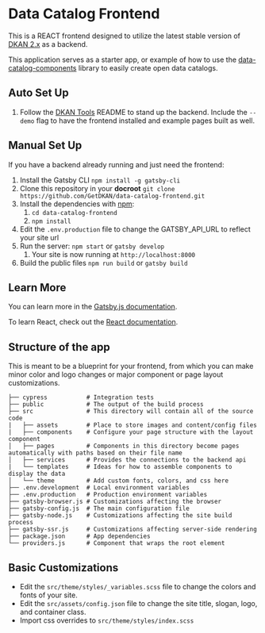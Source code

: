 # Data Catalog Frontend

This is a REACT frontend designed to utilize the latest stable version of [DKAN 2.x](https://github.com/GetDKAN/dkan) as a backend.

This application serves as a starter app, or example of how to use the [data-catalog-components](https://github.com/GetDKAN/data-catalog-components) library to easily create open data catalogs.


## Auto Set Up
1) Follow the [DKAN Tools](https://github.com/GetDKAN/dkan-tools) README to stand up the backend. Include the `--demo` flag to have the frontend installed and example pages built as well.

## Manual Set Up
If you have a backend already running and just need the frontend:

1) Install the Gatsby CLI ``npm install -g gatsby-cli``
1) Clone this repository in your **docroot** ``git clone https://github.com/GetDKAN/data-catalog-frontend.git``
1) Install the dependencies with [npm](https://www.npmjs.com/):
   1) ``cd data-catalog-frontend``
   1) ``npm install``
1) Edit the `.env.production` file to change the GATSBY_API_URL to reflect your site url
1) Run the server: ``npm start`` or ``gatsby develop``
   1) Your site is now running at ``http://localhost:8000``
1) Build the public files ``npm run build`` or ``gatsby build``


## Learn More

You can learn more in the [Gatsby.js documentation](https://www.gatsbyjs.org/docs).

To learn React, check out the [React documentation](https://reactjs.org/).

## Structure of the app

This is meant to be a blueprint for your frontend, from which you can make minor color and logo changes or major component or page layout customizations.

    ├── cypress           # Integration tests
    ├── public            # The output of the build process
    ├── src               # This directory will contain all of the source code
    |   ├── assets        # Place to store images and content/config files
    |   ├── components    # Configure your page structure with the layout component
    │   ├── pages         # Components in this directory become pages automatically with paths based on their file name
    │   ├── services      # Provides the connections to the backend api
    |   └── templates     # Ideas for how to assemble components to display the data
    │   └── theme         # Add custom fonts, colors, and css here
    ├── .env.development  # Local environment variables
    ├── .env.production   # Production environment variables
    ├── gatsby-browser.js # Customizations affecting the browser
    ├── gatsby-config.js  # The main configuration file
    ├── gatsby-node.js    # Customizations affecting the site build process
    ├── gatsby-ssr.js     # Customizations affecting server-side rendering
    ├── package.json      # App dependencies
    └── providers.js      # Component that wraps the root element

## Basic Customizations

- Edit the `src/theme/styles/_variables.scss` file to change the colors and fonts of your site.
- Edit the `src/assets/config.json` file to change the site title, slogan, logo, and container class.
- Import css overrides to `src/theme/styles/index.scss`

